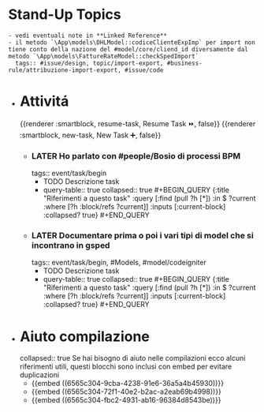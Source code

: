 # Stand-Up Topics
	- vedi eventuali note in **Linked Reference**
	- il metodo `\App\models\DHLModel::codiceClienteExpImp` per import non tiene conto della nazione del #model/core/cliend_id diversamente dal metodo `\App\models\FattureRateModel::checkSpedImport`
	  tags:: #issue/design, topic/import-export, #business-rule/attribuzione-import-export, #issue/code
- # Attivitá
  {{renderer :smartblock, resume-task, Resume Task ⏩️, false}} {{renderer :smartblock, new-task, New Task ➕, false}}
	- ### LATER Ho parlato con #people/Bosio di processi BPM
	  tags:: event/task/begin
		- TODO Descrizione task
		- query-table:: true
		  collapsed:: true
		  #+BEGIN_QUERY
		  {:title "Riferimenti a questo task"
		    :query [:find (pull ?h [*])
		            :in $ ?current
		            :where
		            [?h :block/refs ?current]]
		    :inputs [:current-block]
		    :collapsed? true}
		  #+END_QUERY
	- ### LATER Documentare prima o poi i vari tipi di model che si incontrano in gsped
	  tags:: event/task/begin, #Models, #model/codeigniter
		- TODO Descrizione task
		- query-table:: true
		  collapsed:: true
		  #+BEGIN_QUERY
		  {:title "Riferimenti a questo task"
		    :query [:find (pull ?h [*])
		            :in $ ?current
		            :where
		            [?h :block/refs ?current]]
		    :inputs [:current-block]
		    :collapsed? true}
		  #+END_QUERY
- # Aiuto compilazione
  collapsed:: true
  Se hai bisogno di aiuto nelle compilazioni ecco alcuni riferimenti utili, questi blocchi sono inclusi con embed per evitare duplicazioni
	- {{embed ((6565c304-9cba-4238-91e6-36a5a4b45930))}}
	- {{embed ((6565c304-72f1-40e2-b2ac-a2eab69b4998))}}
	- {{embed ((6565c304-fbc2-4931-ab16-96384d8543be))}}